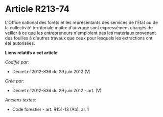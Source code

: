# Article R213-74

L'Office national des forêts et les représentants des services de l'Etat ou de la collectivité territoriale maître d'ouvrage
sont expressément chargés de veiller à ce que les entrepreneurs n'emploient pas les matériaux provenant des fouilles à
d'autres travaux que ceux pour lesquels les extractions ont été autorisées.

**Liens relatifs à cet article**

_Codifié par_:

  - Décret n°2012-836 du 29 juin 2012 (V)

_Créé par_:

  - Décret n°2012-836 du 29 juin 2012 - art. (V)

_Anciens textes_:

  - Code forestier - art. R151-13 (Ab), al. 1

